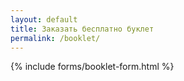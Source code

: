 ```yaml
---
layout: default
title: Заказать бесплатно буклет
permalink: /booklet/
---
```


{% include forms/booklet-form.html %}
